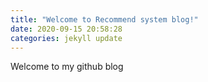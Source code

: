 ```yaml
---
title: "Welcome to Recommend system blog!"
date: 2020-09-15 20:58:28 
categories: jekyll update
---
```


Welcome to my github blog
